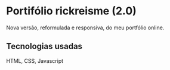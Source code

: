 # Portifólio rickreisme (2.0)

Nova versão, reformulada e responsiva, do meu portfólio online.

## Tecnologias usadas

HTML, CSS, Javascript
